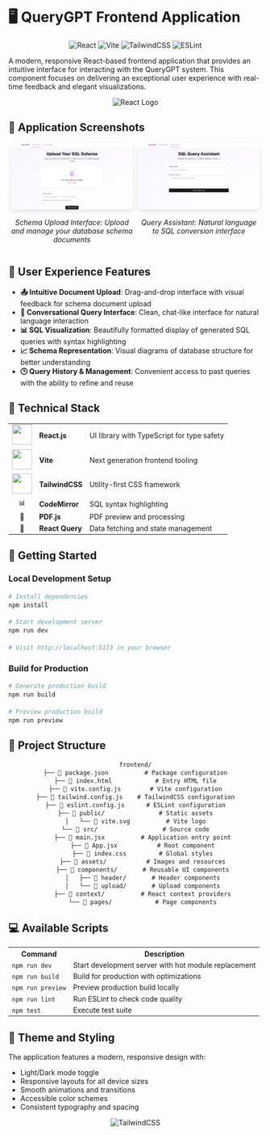 # 🖥️ QueryGPT Frontend Application

<div align="center">

![React](https://img.shields.io/badge/framework-React-61DAFB)
![Vite](https://img.shields.io/badge/bundler-Vite-646CFF)
![TailwindCSS](https://img.shields.io/badge/styling-TailwindCSS-38B2AC)
![ESLint](https://img.shields.io/badge/linting-ESLint-4B32C3)

</div>

A modern, responsive React-based frontend application that provides an intuitive interface for interacting with the QueryGPT system. This component focuses on delivering an exceptional user experience with real-time feedback and elegant visualizations.

<div align="center">
<img src="https://reactjs.org/logo-og.png" alt="React Logo" height="150">
</div>

## 📱 Application Screenshots

<div align="center">
  <div style="display: flex; justify-content: space-around; margin-bottom: 20px;">
    <div style="width: 48%;">
      <img src="./Upload.png" alt="Schema Upload Interface" style="width: 100%; border-radius: 8px; box-shadow: 0 4px 8px rgba(0,0,0,0.1);">
      <p><em>Schema Upload Interface: Upload and manage your database schema documents</em></p>
    </div>
    <div style="width: 48%;">
      <img src="./Chat.png" alt="Query Assistant Interface" style="width: 100%; border-radius: 8px; box-shadow: 0 4px 8px rgba(0,0,0,0.1);">
      <p><em>Query Assistant: Natural language to SQL conversion interface</em></p>
    </div>
  </div>
</div>

## 🎯 User Experience Features

- **📤 Intuitive Document Upload**: Drag-and-drop interface with visual feedback for schema document upload
- **💬 Conversational Query Interface**: Clean, chat-like interface for natural language interaction
- **📊 SQL Visualization**: Beautifully formatted display of generated SQL queries with syntax highlighting
- **📈 Schema Representation**: Visual diagrams of database structure for better understanding
- **🕒 Query History & Management**: Convenient access to past queries with the ability to refine and reuse

## 🔧 Technical Stack

<div align="center">

<table>
  <tr>
    <td align="center"><img src="https://upload.wikimedia.org/wikipedia/commons/thumb/a/a7/React-icon.svg/512px-React-icon.svg.png" width="40" height="40"/></td>
    <td><b>React.js</b></td>
    <td>UI library with TypeScript for type safety</td>
  </tr>
  <tr>
    <td align="center"><img src="https://vitejs.dev/logo.svg" width="40" height="40"/></td>
    <td><b>Vite</b></td>
    <td>Next generation frontend tooling</td>
  </tr>
  <tr>
    <td align="center"><img src="https://tailwindcss.com/favicons/apple-touch-icon.png?v=3" width="40" height="40"/></td>
    <td><b>TailwindCSS</b></td>
    <td>Utility-first CSS framework</td>
  </tr>
  <tr>
    <td align="center">📊</td>
    <td><b>CodeMirror</b></td>
    <td>SQL syntax highlighting</td>
  </tr>
  <tr>
    <td align="center">📄</td>
    <td><b>PDF.js</b></td>
    <td>PDF preview and processing</td>
  </tr>
  <tr>
    <td align="center">🔄</td>
    <td><b>React Query</b></td>
    <td>Data fetching and state management</td>
  </tr>
</table>

</div>

## 🚀 Getting Started

### Local Development Setup

```bash
# Install dependencies
npm install

# Start development server
npm run dev

# Visit http://localhost:5173 in your browser
```

### Build for Production

```bash
# Generate production build
npm run build

# Preview production build
npm run preview
```

## 📁 Project Structure

<div align="center">

```
frontend/
├── 📄 package.json          # Package configuration
├── 📄 index.html            # Entry HTML file
├── 📄 vite.config.js        # Vite configuration
├── 📄 tailwind.config.js    # TailwindCSS configuration
├── 📄 eslint.config.js      # ESLint configuration
├── 📁 public/               # Static assets
│   └── 📄 vite.svg          # Vite logo
└── 📁 src/                  # Source code
    ├── 📄 main.jsx          # Application entry point
    ├── 📄 App.jsx           # Root component
    ├── 📄 index.css         # Global styles
    ├── 📁 assets/           # Images and resources
    ├── 📁 components/       # Reusable UI components
    │   ├── 📁 header/       # Header components
    │   └── 📁 upload/       # Upload components
    ├── 📁 context/          # React context providers
    └── 📁 pages/            # Page components
```

</div>

## 💻 Available Scripts

<table>
  <tr>
    <th>Command</th>
    <th>Description</th>
  </tr>
  <tr>
    <td><code>npm run dev</code></td>
    <td>Start development server with hot module replacement</td>
  </tr>
  <tr>
    <td><code>npm run build</code></td>
    <td>Build for production with optimizations</td>
  </tr>
  <tr>
    <td><code>npm run preview</code></td>
    <td>Preview production build locally</td>
  </tr>
  <tr>
    <td><code>npm run lint</code></td>
    <td>Run ESLint to check code quality</td>
  </tr>
  <tr>
    <td><code>npm test</code></td>
    <td>Execute test suite</td>
  </tr>
</table>

## 🎨 Theme and Styling

The application features a modern, responsive design with:

- Light/Dark mode toggle
- Responsive layouts for all device sizes
- Smooth animations and transitions
- Accessible color schemes
- Consistent typography and spacing

<div align="center">
<img src="https://tailwindcss.com/_next/static/media/social-card-large.a6e71726.jpg" alt="TailwindCSS" height="150">
</div>
